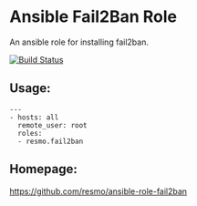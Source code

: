 # Ansible Fail2Ban Role
An ansible role for installing fail2ban.

[![Build Status](https://travis-ci.org/resmo/ansible-role-fail2ban.png?branch=master)](https://travis-ci.org/resmo/ansible-role-fail2ban)

## Usage:

    ---
    - hosts: all
      remote_user: root
      roles:
      - resmo.fail2ban

## Homepage: 

https://github.com/resmo/ansible-role-fail2ban
